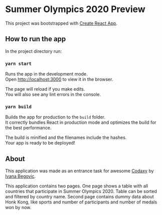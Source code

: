 # Summer Olympics 2020 Preview

This project was bootstrapped with [Create React App](https://github.com/facebook/create-react-app).

## How to run the app

In the project directory run:

### `yarn start`

Runs the app in the development mode.\
Open [http://localhost:3000](http://localhost:3000) to view it in the browser.

The page will reload if you make edits.\
You will also see any lint errors in the console.

### `yarn build`

Builds the app for production to the `build` folder.\
It correctly bundles React in production mode and optimizes the build for the best performance.

The build is minified and the filenames include the hashes.\
Your app is ready to be deployed!

## About

This application was made as an entrance task for awesome [Codaxy](https://www.codaxy.com/)
by [Ivana Begovic](https://www.linkedin.com/in/ivana-begovic/).

This application contains two pages. One page shows a table with all countries that participate in Summer Olympics 2020.
Table can be sorted and filtered by country name. Second page contains dummy data about Honk Kong, like sports and
number of participants and number of medals won by now.
